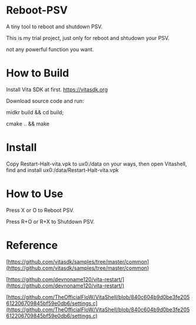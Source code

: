 # Reboot-PSV
A tiny tool to reboot and shutdown PSV.

This is my trial project, just only for reboot and shtudown your PSV.

not any powerful function you want.

# How to Build
Install Vita SDK at first. https://vitasdk.org

Download source code and run:

midkr build && cd build;

cmake .. && make

# Install
Copy Restart-Halt-vita.vpk to ux0:/data on your ways, then open Vitashell, find and install ux0:/data/Restart-Halt-vita.vpk

# How to Use
Press X or O to Reboot PSV.

Press R+O or R+X to Shutdown PSV.

# Reference
[https://github.com/vitasdk/samples/tree/master/common](https://github.com/vitasdk/samples/tree/master/common)

[https://github.com/devnoname120/vita-restart/](https://github.com/devnoname120/vita-restart/)

[https://github.com/TheOfficialFloW/VitaShell/blob/840c604b9d0be3fe205612206709845bf59e0db6/settings.c](https://github.com/TheOfficialFloW/VitaShell/blob/840c604b9d0be3fe205612206709845bf59e0db6/settings.c)
